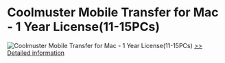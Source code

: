 # Coolmuster Mobile Transfer for Mac - 1 Year License(11-15PCs)
![Coolmuster Mobile Transfer for Mac - 1 Year License(11-15PCs)](https://mycommerce.akamaized.net/api/pimages/P300924899/BIG/300924899.PNG)
[>> Detailed information](https://secure.shareit.com/shareit/product.html?productid=300924899&affiliateid=200057808)